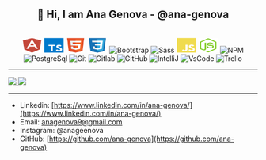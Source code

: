 <div align="center">
    <h2>👋 Hi, I am Ana Genova - @ana-genova </h2>
    <br/>
    <div>
        <img alt="Angular" title="Angular" height="30" width="40"
             src="https://raw.githubusercontent.com/devicons/devicon/master/icons/angularjs/angularjs-plain.svg">
        <img alt="Ts" title="Ts" height="30" width="40"
             src="https://raw.githubusercontent.com/devicons/devicon/master/icons/typescript/typescript-plain.svg">
        <img alt="HTML" title="HTML" height="30" width="40"
             src="https://raw.githubusercontent.com/devicons/devicon/master/icons/html5/html5-original.svg">
        <img alt="CSS" title="CSS" height="30" width="40"
             src="https://raw.githubusercontent.com/devicons/devicon/master/icons/css3/css3-original.svg">
        <img alt="Bootstrap" title="Bootstrap" height="30" width="40"
             src="https://cdn.jsdelivr.net/gh/devicons/devicon/icons/bootstrap/bootstrap-original.svg">
        <img alt="Sass" title="Sass" height="30" width="40"
             src="https://cdn.jsdelivr.net/gh/devicons/devicon/icons/sass/sass-original.svg">
        <img alt="Js" title="Js" height="30" width="40"
             src="https://raw.githubusercontent.com/devicons/devicon/master/icons/javascript/javascript-plain.svg">
        <img alt="NodeJs" title="NodeJs" height="30" width="40"
             src="https://raw.githubusercontent.com/devicons/devicon/master/icons/nodejs/nodejs-original.svg">
        <img alt="NPM" title="NPM" height="30" width="40"
             src="https://cdn.jsdelivr.net/gh/devicons/devicon/icons/npm/npm-original-wordmark.svg">
        <img alt="PostgreSql" title="PostgreSql" height="30" width="40"
             src="https://cdn.jsdelivr.net/gh/devicons/devicon/icons/postgresql/postgresql-original.svg">
        <img alt="Git" title="Git" height="30" width="40"
             src="https://cdn.jsdelivr.net/gh/devicons/devicon/icons/git/git-original.svg">
        <img alt="Gitlab" title="Gitlab" height="30" width="40"
             src="https://cdn.jsdelivr.net/gh/devicons/devicon/icons/gitlab/gitlab-original.svg">
        <img alt="GitHub" title="GitHub" height="30" width="40"
             src="https://cdn.jsdelivr.net/gh/devicons/devicon/icons/github/github-original.svg">
        <img alt="IntelliJ" title="IntelliJ" height="30" width="40"
             src="https://cdn.jsdelivr.net/gh/devicons/devicon/icons/intellij/intellij-plain.svg">
        <img alt="VsCode" title="VsCode" height="30" width="40"
             src="https://cdn.jsdelivr.net/gh/devicons/devicon/icons/vscode/vscode-original.svg">
        <img alt="Trello" title="Trello" height="30" width="40"
             src="https://cdn.jsdelivr.net/gh/devicons/devicon/icons/trello/trello-plain.svg">
    </div>
</div>

* * *

<div> 
    <a href="https://github.com/ana-genova">
        <img height="130em" src="https://github-readme-stats.vercel.app/api?username=ana-genova&show_icons=true&icon_color=ffaa00&theme=city_lights&hide_border=true&border_radius=2&include_all_commits=true&count_private=true"/>
        <img height="130em" src="https://github-readme-stats.vercel.app/api/top-langs/?username=ana-genova&theme=city_lights&hide_border=true&border_radius=2&layout=compact&langs_count=7"/>
    </a>
</div>

* * *

*   Linkedin: [https://www.linkedin.com/in/ana-genova/](https://www.linkedin.com/in/ana-genova/)
*   Email: anagenova9@gmail.com
*   Instagram: @anageenova
*   GitHub: [https://github.com/ana-genova](https://github.com/ana-genova)
